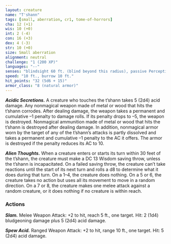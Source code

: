 ```yaml
---
layout: creature
name: "T'shann"
tags: [small, aberration, cr1, tome-of-horrors]
cha: 12 (+1)
wis: 10 (+0)
int: 2 (-4)
con: 16 (+3)
dex: 4 (-3)
str: 10 (+0)
size: Small aberration
alignment: neutral
challenge: "1 (200 XP)"
languages: "--"
senses: "blindsight 60 ft. (blind beyond this radius), passive Perception 10"
speed: "10 ft., burrow 10 ft."
hit_points: "32 (5d6 + 15)"
armor_class: "8 (natural armor)"
---
```


***Acidic Secretions.*** A creature who touches the t’shann takes 5 (2d4)
acid damage. Any nonmagical weapon made of metal or wood that hits
the t’shann corrodes. After dealing damage, the weapon takes a permanent
and cumulative –1 penalty to damage rolls. If its penalty drops to –5, the
weapon is destroyed. Nonmagical ammunition made of metal or wood
that hits the t’shann is destroyed after dealing damage.
In addition, nonmagical armor worn by the target of any of the t’shann’s
attacks is partly dissolved and takes a permanent and cumulative –1
penalty to the AC it offers. The armor is destroyed if the penalty reduces
its AC to 10.

***Alien Thoughts.*** When a creature enters or starts its turn within 30 feet
of the t’shann, the creature must make a DC 13 Wisdom saving throw,
unless the t’shann is incapacitated. On a failed saving throw, the creature
can’t take reactions until the start of its next turn and rolls a d8 to determine
what it does during that turn. On a 1–4, the creature does nothing. On a 5
or 6, the creature takes no action but uses all its movement to move in a
random direction. On a 7 or 8, the creature makes one melee attack against
a random creature, or it does nothing if no creature is within reach.

### Actions

***Slam.*** Melee Weapon Attack: +2 to hit, reach 5 ft., one target. Hit: 2
(1d4) bludgeoning damage plus 5 (2d4) acid damage.

***Spew Acid.*** Ranged Weapon Attack: +2 to hit, range 10 ft., one target.
Hit: 5 (2d4) acid damage.
